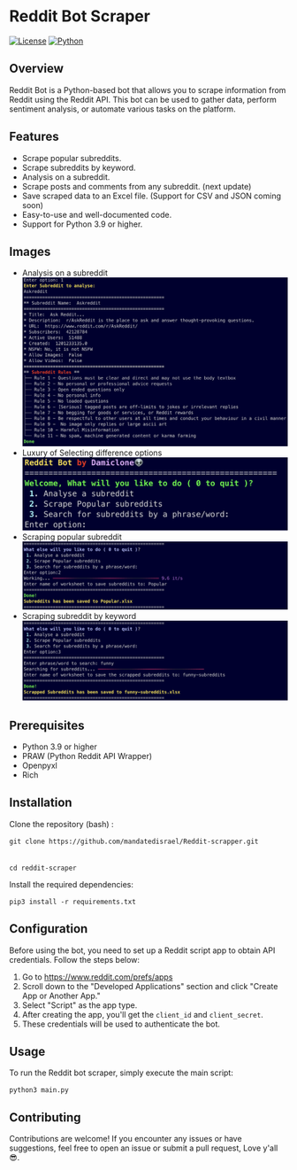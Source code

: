 # Reddit Bot Scraper

[![License](https://img.shields.io/badge/license-MIT-blue.svg)](https://opensource.org/licenses/MIT)
[![Python](https://img.shields.io/badge/python-%3E%3D3.9-blue.svg)](https://www.python.org/downloads/)

## Overview

Reddit Bot  is a Python-based bot that allows you to scrape information from Reddit using the Reddit API. This bot can be used to gather data, perform sentiment analysis, or automate various tasks on the platform.


## Features

- Scrape popular subreddits.
- Scrape subreddits by keyword.
- Analysis on a subreddit.
- Scrape posts and comments from any subreddit. (next update)
- Save scraped data to an Excel file. (Support for CSV and JSON coming soon)
- Easy-to-use and well-documented code.
- Support for Python 3.9 or higher.


## Images
* Analysis on a subreddit
!["Analysis on a subreddit"](./img/subreddit-analysis.png)
* Luxury of Selecting difference options
!["Luxury of Selecting difference options"](./img/options.png)
* Scraping popular subreddit
!["Scraping popular subreddit"](./img/scrape-popular-subreddits.png)
* Scraping subreddit by keyword
!["Scraping subreddit by keyword"](./img/subreddits-by-search.png)





## Prerequisites

- Python 3.9 or higher
- PRAW (Python Reddit API Wrapper)
- Openpyxl
- Rich

## Installation

Clone the repository (bash) :
```
git clone https://github.com/mandatedisrael/Reddit-scrapper.git


cd reddit-scraper

```

Install the required dependencies:

```
pip3 install -r requirements.txt
```

## Configuration
Before using the bot, you need to set up a Reddit script app to obtain API credentials. Follow the steps below:

1. Go to https://www.reddit.com/prefs/apps
2. Scroll down to the "Developed Applications" section and click "Create App or Another App."
3. Select "Script" as the app type.
4. After creating the app, you'll get the `client_id` and `client_secret`.
5. These credentials will be used to authenticate the bot.

## Usage
To run the Reddit bot scraper, simply execute the main script:

```
python3 main.py
```

## Contributing
Contributions are welcome! If you encounter any issues or have suggestions, feel free to open an issue or submit a pull request, Love y'all😎.